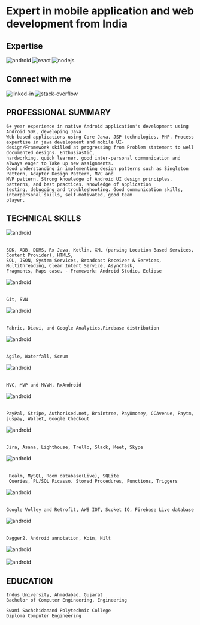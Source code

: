 # Expert in mobile application and web development from India

## Expertise
<img align="left" alt="android" src="https://img.shields.io/badge/Android-3DDC84?logo=android&logoColor=white&style=for-the-badge" />
<img align="left" alt="react" src="https://img.shields.io/badge/react%20-%2320232a.svg?&style=for-the-badge&logo=react&logoColor=%2361DAFB" />
<img align="left" alt="nodejs" src="https://img.shields.io/badge/node.js%20-%2343853D.svg?&style=for-the-badge&logo=node.js&logoColor=white" />
<br>

## Connect with me
[<img align="left" alt="linked-in" src="https://img.shields.io/badge/linkedin-%230077B5.svg?&style=for-the-badge&logo=linkedin&logoColor=white" />](https://www.linkedin.com/in/mauliksantoki/)
[<img align="left" alt="stack-overflow" src="https://img.shields.io/badge/stack%20overflow-FE7A16?logo=stack-overflow&logoColor=white&style=for-the-badge" />](https://stackoverflow.com/users/5242606/maulik-santoki)

<br>

## PROFESSIONAL SUMMARY
```
6+ year experience in native Android application's development using Android SDK, developing Java
Web based applications using Core Java, JSP technologies, PHP. Process expertise in java development and mobile UI-
design/Framework skilled at progressing from Problem statement to well documented designs. Enthusiastic,
hardworking, quick learner, good inter-personal communication and always eager to Take up new assignments.
Good understanding in implementing design patterns such as Singleton Pattern, Adapter Design Pattern, MVC and
MVP pattern. Strong knowledge of Android UI design principles, patterns, and best practices. Knowledge of application
testing, debugging and troubleshooting. Good communication skills, interpersonal skills, self-motivated, good team
player.
```

## TECHNICAL SKILLS
<img align="left" alt="android" src="https://img.shields.io/badge/Android-3DDC84?logo=android&logoColor=white&style=for-the-badge" />

<br>
<br>

```
SDK, ADB, DDMS, Rx Java, Kotlin, XML (parsing Location Based Services, Content Provider), HTML5,
SQL, JSON, System Services, Broadcast Receiver & Services, Multithreading, Clear Intent Service, AsyncTask,
Fragments, Maps case. - Framework: Android Studio, Eclipse
```

<img align="left" alt="android" src="https://img.shields.io/badge/version-condtrol-3DDC84.svg?&style=for-the-badge&logo=version-condtrol&logoColor=white" />
<br>
<br>

```
Git, SVN
```

<img align="left" alt="android" src="https://img.shields.io/badge/Distribution%20&%20Analytics-feca00.svg?&style=for-the-badge&logo=Distribution%20&%20Analytics&logoColor=white" />
<br>
<br>

```
Fabric, Diawi, and Google Analytics,Firebase distribution
```

<img align="left" alt="android" src="https://img.shields.io/badge/Methodologies-7d6bce.svg?&style=for-the-badge&logo=Methodologies&logoColor=white" />
<br>
<br>

```
Agile, Waterfall, Scrum
```

<img align="left" alt="android" src="https://img.shields.io/badge/Coding%20Method-87b554.svg?&style=for-the-badge&logo=Coding%20Method&logoColor=white" />
<br>
<br>

```
MVC, MVP and MVVM, RxAndroid
```

<img align="left" alt="android" src="https://img.shields.io/badge/Payment%20Gateway-272c8c.svg?&style=for-the-badge&logo=Coding%20Method&logoColor=white" />
<br>
<br>

```
PayPal, Stripe, Authorised.net, Braintree, PayUmoney, CCAvenue, Paytm, juspay, Wallet, Google Checkout
```

<img align="left" alt="android" src="https://img.shields.io/badge/Tools-720c36.svg?&style=for-the-badge&logo=Coding%20Method&logoColor=white" />
<br>
<br>

```
Jira, Asana, Lighthouse, Trello, Slack, Meet, Skype
```

<img align="left" alt="android" src="https://img.shields.io/badge/Database-f06e6c.svg?&style=for-the-badge&logo=Coding%20Method&logoColor=white" />
<br>
<br>

```
 Realm, MySQL, Room database(Live), SQLite
 Queries, PL/SQL Picasso. Stored Procedures, Functions, Triggers
```

<img align="left" alt="android" src="https://img.shields.io/badge/Transmitting%20Network%20Data-fee5a8.svg?&style=for-the-badge&logo=Coding%20Method&logoColor=white" />
<br>
<br>

```
Google Volley and Retrofit, AWS IOT, Scoket IO, Firebase Live database
```

<img align="left" alt="android" src="https://img.shields.io/badge/View%20Injection-0cda0a.svg?&style=for-the-badge&logo=Coding%20Method&logoColor=white" />
<br>
<br>

```
Dagger2, Android annotation, Koin, Hilt
```

<img align="left" alt="android" src="https://img.shields.io/badge/JavaScript%20Interface%20with%20native%20components-001e2d.svg?&style=for-the-badge&logo=Coding%20Method&logoColor=white" />

<br>
<br>

<img align="left" alt="android" src="https://img.shields.io/badge/Bluetooth%20low%20energy-287bb1.svg?&style=for-the-badge&logo=Coding%20Method&logoColor=white" />
<br>

## EDUCATION
```
Indus University, Ahmadabad, Gujarat 
Bachelor of Computer Engineering, Engineering

Swami Sachchidanand Polytechnic College 
Diploma Computer Engineering
```
